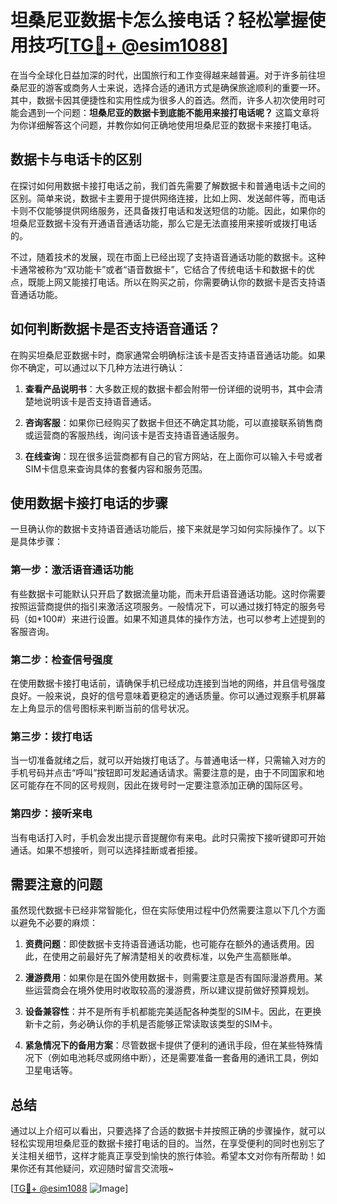 # 坦桑尼亚数据卡怎么接电话？轻松掌握使用技巧[[TG💪+ @esim1088](https://t.me/s/esim1088)]

在当今全球化日益加深的时代，出国旅行和工作变得越来越普遍。对于许多前往坦桑尼亚的游客或商务人士来说，选择合适的通讯方式是确保旅途顺利的重要一环。其中，数据卡因其便捷性和实用性成为很多人的首选。然而，许多人初次使用时可能会遇到一个问题：**坦桑尼亚的数据卡到底能不能用来接打电话呢？** 这篇文章将为你详细解答这个问题，并教你如何正确地使用坦桑尼亚的数据卡来接打电话。

## 数据卡与电话卡的区别

在探讨如何用数据卡接打电话之前，我们首先需要了解数据卡和普通电话卡之间的区别。简单来说，数据卡主要用于提供网络连接，比如上网、发送邮件等，而电话卡则不仅能够提供网络服务，还具备拨打电话和发送短信的功能。因此，如果你的坦桑尼亚数据卡没有开通语音通话功能，那么它是无法直接用来接听或拨打电话的。

不过，随着技术的发展，现在市面上已经出现了支持语音通话功能的数据卡。这种卡通常被称为“双功能卡”或者“语音数据卡”，它结合了传统电话卡和数据卡的优点，既能上网又能接打电话。所以在购买之前，你需要确认你的数据卡是否支持语音通话功能。

## 如何判断数据卡是否支持语音通话？

在购买坦桑尼亚数据卡时，商家通常会明确标注该卡是否支持语音通话功能。如果你不确定，可以通过以下几种方法进行确认：

1. **查看产品说明书**：大多数正规的数据卡都会附带一份详细的说明书，其中会清楚地说明该卡是否支持语音通话。
   
2. **咨询客服**：如果你已经购买了数据卡但还不确定其功能，可以直接联系销售商或运营商的客服热线，询问该卡是否支持语音通话服务。

3. **在线查询**：现在很多运营商都有自己的官方网站，在上面你可以输入卡号或者SIM卡信息来查询具体的套餐内容和服务范围。

## 使用数据卡接打电话的步骤

一旦确认你的数据卡支持语音通话功能后，接下来就是学习如何实际操作了。以下是具体步骤：

### 第一步：激活语音通话功能

有些数据卡可能默认只开启了数据流量功能，而未开启语音通话功能。这时你需要按照运营商提供的指引来激活这项服务。一般情况下，可以通过拨打特定的服务号码（如*100#）来进行设置。如果不知道具体的操作方法，也可以参考上述提到的客服咨询。

### 第二步：检查信号强度

在使用数据卡接打电话前，请确保手机已经成功连接到当地的网络，并且信号强度良好。一般来说，良好的信号意味着更稳定的通话质量。你可以通过观察手机屏幕左上角显示的信号图标来判断当前的信号状况。

### 第三步：拨打电话

当一切准备就绪之后，就可以开始拨打电话了。与普通电话一样，只需输入对方的手机号码并点击“呼叫”按钮即可发起通话请求。需要注意的是，由于不同国家和地区可能存在不同的区号规则，因此在拨号时一定要注意添加正确的国际区号。

### 第四步：接听来电

当有电话打入时，手机会发出提示音提醒你有来电。此时只需按下接听键即可开始通话。如果不想接听，则可以选择挂断或者拒接。

## 需要注意的问题

虽然现代数据卡已经非常智能化，但在实际使用过程中仍然需要注意以下几个方面以避免不必要的麻烦：

1. **资费问题**：即使数据卡支持语音通话功能，也可能存在额外的通话费用。因此，在使用之前最好先了解清楚相关的收费标准，以免产生高额账单。

2. **漫游费用**：如果你是在国外使用数据卡，则需要注意是否有国际漫游费用。某些运营商会在境外使用时收取较高的漫游费，所以建议提前做好预算规划。

3. **设备兼容性**：并不是所有手机都能完美适配各种类型的SIM卡。因此，在更换新卡之前，务必确认你的手机是否能够正常读取该类型的SIM卡。

4. **紧急情况下的备用方案**：尽管数据卡提供了便利的通讯手段，但在某些特殊情况下（例如电池耗尽或网络中断），还是需要准备一套备用的通讯工具，例如卫星电话等。

## 总结

通过以上介绍可以看出，只要选择了合适的数据卡并按照正确的步骤操作，就可以轻松实现用坦桑尼亚的数据卡接打电话的目的。当然，在享受便利的同时也别忘了关注相关细节，这样才能真正享受到愉快的旅行体验。希望本文对你有所帮助！如果你还有其他疑问，欢迎随时留言交流哦~

[[TG💪+ @esim1088](https://t.me/s/esim1088) ![Image](https://i.postimg.cc/4NQfJmqS/Snipaste-2025-05-13-00-14-12.png)]